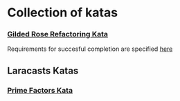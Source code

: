 # Collection of katas

### [Gilded Rose Refactoring Kata](https://github.com/emilybache/GildedRose-Refactoring-Kata)

Requirements for succesful completion are specified [here](https://github.com/emilybache/GildedRose-Refactoring-Kata/blob/main/GildedRoseRequirements.txt)


## Laracasts Katas

### [Prime Factors Kata](https://laracasts.com/series/code-katas-with-phpunit/episodes/3)


